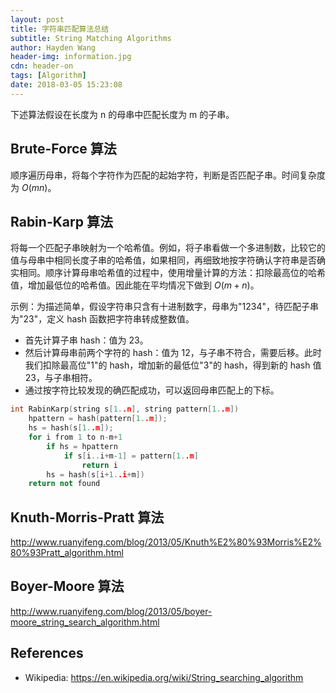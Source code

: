 ```yaml
---
layout: post
title: 字符串匹配算法总结
subtitle: String Matching Algorithms
author: Hayden Wang
header-img: information.jpg
cdn: header-on
tags: [Algorithm]
date: 2018-03-05 15:23:08
---
```


下述算法假设在长度为 n 的母串中匹配长度为 m 的子串。

## Brute-Force 算法

顺序遍历母串，将每个字符作为匹配的起始字符，判断是否匹配子串。时间复杂度为 $O(mn)$。



## Rabin-Karp 算法

将每一个匹配子串映射为一个哈希值。例如，将子串看做一个多进制数，比较它的值与母串中相同长度子串的哈希值，如果相同，再细致地按字符确认字符串是否确实相同。顺序计算母串哈希值的过程中，使用增量计算的方法：扣除最高位的哈希值，增加最低位的哈希值。因此能在平均情况下做到 $O(m+n)$。

示例：为描述简单，假设字符串只含有十进制数字，母串为"1234"，待匹配子串 为"23"，定义 hash 函数把字符串转成整数值。
- 首先计算子串 hash：值为 23。
- 然后计算母串前两个字符的 hash：值为 12，与子串不符合，需要后移。此时我们扣除最高位"1"的 hash，增加新的最低位"3"的 hash，得到新的 hash 值 23，与子串相符。
- 通过按字符比较发现的确匹配成功，可以返回母串匹配上的下标。

```cpp
int RabinKarp(string s[1..n], string pattern[1..m])
    hpattern = hash(pattern[1..m]);
    hs = hash(s[1..m]);
    for i from 1 to n-m+1
        if hs = hpattern
            if s[i..i+m-1] = pattern[1..m]
                return i
        hs = hash(s[i+1..i+m])
    return not found
```


## Knuth-Morris-Pratt 算法

http://www.ruanyifeng.com/blog/2013/05/Knuth%E2%80%93Morris%E2%80%93Pratt_algorithm.html


## Boyer-Moore 算法

http://www.ruanyifeng.com/blog/2013/05/boyer-moore_string_search_algorithm.html


## References
- Wikipedia: https://en.wikipedia.org/wiki/String_searching_algorithm
